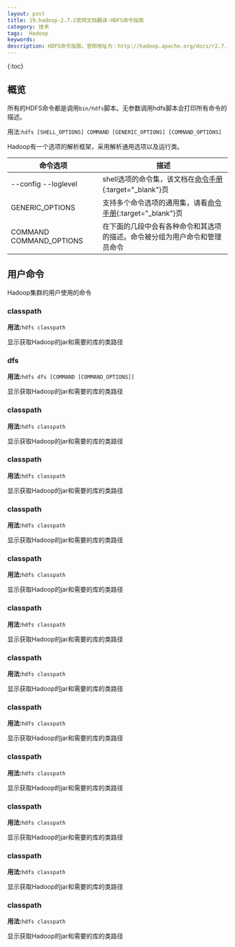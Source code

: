 ```yaml
---
layout: post
title: 19.hadoop-2.7.2官网文档翻译-HDFS命令指南
category: 技术
tags:  Hadoop
keywords: 
description: HDFS命令指南。官网地址为：http://hadoop.apache.org/docs/r2.7.2/hadoop-project-dist/hadoop-hdfs/HDFSCommands.html
---
```


{:toc}

## 概览

所有的HDFS命令都是调用`bin/hdfs`脚本。无参数调用hdfs脚本会打印所有命令的描述。

用法:`hdfs [SHELL_OPTIONS] COMMAND [GENERIC_OPTIONS] [COMMAND_OPTIONS]`

Hadoop有一个选项的解析框架，采用解析通用选项以及运行类。

|命令选项|描述|
|---|---|
|--config  --loglevel|shell选项的命令集，该文档在[命令手册](http://hadoop.apache.org/docs/r2.7.2/hadoop-project-dist/hadoop-common/CommandsManual.html#Overview){:target="_blank"}页|
|GENERIC_OPTIONS|支持多个命令选项的通用集，请看[命令手册](http://hadoop.apache.org/docs/r2.7.2/hadoop-project-dist/hadoop-common/CommandsManual.html#Overview){:target="_blank"}页|
|COMMAND COMMAND_OPTIONS|在下面的几段中会有各种命令和其选项的描述。命令被分组为用户命令和管理员命令|


## 用户命令

Hadoop集群的用户使用的命令

### classpath

**用法:**`hdfs classpath`

显示获取Hadoop的jar和需要的库的类路径



### dfs

**用法:**`hdfs dfs [COMMAND [COMMAND_OPTIONS]]`

显示获取Hadoop的jar和需要的库的类路径



### classpath

**用法:**`hdfs classpath`

显示获取Hadoop的jar和需要的库的类路径



### classpath

**用法:**`hdfs classpath`

显示获取Hadoop的jar和需要的库的类路径



### classpath

**用法:**`hdfs classpath`

显示获取Hadoop的jar和需要的库的类路径



### classpath

**用法:**`hdfs classpath`

显示获取Hadoop的jar和需要的库的类路径



### classpath

**用法:**`hdfs classpath`

显示获取Hadoop的jar和需要的库的类路径



### classpath

**用法:**`hdfs classpath`

显示获取Hadoop的jar和需要的库的类路径



### classpath

**用法:**`hdfs classpath`

显示获取Hadoop的jar和需要的库的类路径



### classpath

**用法:**`hdfs classpath`

显示获取Hadoop的jar和需要的库的类路径



### classpath

**用法:**`hdfs classpath`

显示获取Hadoop的jar和需要的库的类路径



### classpath

**用法:**`hdfs classpath`

显示获取Hadoop的jar和需要的库的类路径



### classpath

**用法:**`hdfs classpath`

显示获取Hadoop的jar和需要的库的类路径



